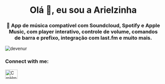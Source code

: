 <h1 align="center">Olá 👋, eu sou a Arielzinha</h1>
<h3 align="center">🎸 App de música compatível com Soundcloud, Spotify e Apple Music, com player interativo, controle de volume, comandos de barra e prefixo, integração com last.fm e muito mais.</h3>

<p align="left"> <img src="https://komarev.com/ghpvc/?username=devenur&label=Profile%20views&color=ff0000&style=flat" alt="devenur" /> </p>

<h3 align="left">Connect with me:</h3>
<p align="left">
<a href="https://discord.gg/CmHmYBkNg3" target="blank"><img align="center" src="https://raw.githubusercontent.com/rahuldkjain/github-profile-readme-generator/master/src/images/icons/Social/discord.svg" alt="CmHmYBkNg3" height="30" width="40" /></a>
</p>
